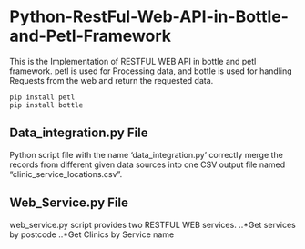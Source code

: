 # Python-RestFul-Web-API-in-Bottle-and-Petl-Framework
This is the Implementation of RESTFUL WEB API in bottle and petl framework. 
petl is used for Processing data, and bottle is used for handling Requests from the web and return the requested data. 

```
pip install petl
pip install bottle
```

## Data_integration.py File

Python script file with the name ‘data_integration.py’ correctly merge  the records from different given data sources into one CSV output file named “clinic_service_locations.csv”.

## Web_Service.py File

web_service.py script provides two RESTFUL WEB services. 
..*Get services by postcode
..*Get Clinics by Service name




